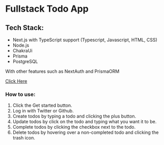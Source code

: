 # Fullstack Todo App

## Tech Stack: 

+ Next.js with TypeScript support (Typescript, Javascript, HTML, CSS)
+ Node.js
+ ChakraUi 
+ Prisma 
+ PostgreSQL


With other features such as NextAuth and PrismaORM 

[Click Here](https://fullstack-react-p4ynuhor1-legendarypredz.vercel.app/)

### How to use:

1. Click the Get started button.
2. Log in with Twitter or Github.
3. Create todos by typing a todo and clicking the plus button.
4. Update todos by click on the todo and typing what you want it to be.
5. Complete todos by clicking the checkbox next to the todo.
6. Delete todos by hovering over a non-completed todo and clicking the trash icon.


